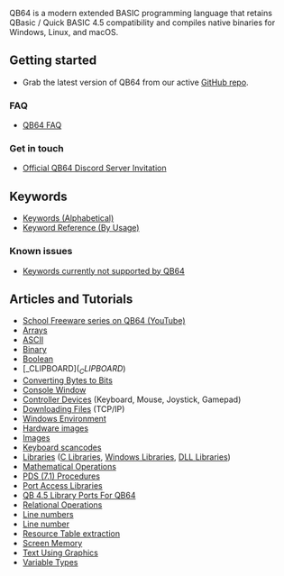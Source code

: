 QB64 is a modern extended BASIC programming language that retains QBasic / Quick BASIC 4.5 compatibility and compiles native binaries for Windows, Linux, and macOS.

## Getting started

* Grab the latest version of QB64 from our active [GitHub repo](https://github.com/QB64Official/qb64/releases/latest).

### FAQ

* [QB64 FAQ](QB64-FAQ)

### Get in touch

* [Official QB64 Discord Server Invitation](https://discord.gg/A3HmUe2mv8)

## Keywords

* [Keywords (Alphabetical)](Keyword-Reference---Alphabetical)
* [Keyword Reference (By Usage)](Keyword-Reference---By-Usage)

### Known issues

* [Keywords currently not supported by QB64](Keywords-currently-not-supported-by-QB64)

## Articles and Tutorials

* [School Freeware series on QB64 (YouTube)](https://www.youtube.com/watch?v=hE-Voij5k5Q&list=PLF6199808BD4901E1)
* [Arrays](Arrays)
* [ASCII](ASCII)
* [Binary](Binary)
* [Boolean](Boolean)
* [_CLIPBOARD$](_CLIPBOARD$)
* [Converting Bytes to Bits](Converting-Bytes-to-Bits)
* [Console Window](Console-Window)
* [Controller Devices](Controller-Devices) (Keyboard, Mouse, Joystick, Gamepad)
* [Downloading Files](Downloading-Files) (TCP/IP)
* [Windows Environment](Windows-Environment)
* [Hardware images](Hardware-images)
* [Images](Images)
* [Keyboard scancodes](Keyboard-scancodes)
* [Libraries](Libraries) ([C Libraries](C-Libraries), [Windows Libraries](Windows-Libraries), [DLL Libraries](DLL-Libraries))
* [Mathematical Operations](Mathematical-Operations)
* [PDS (7.1) Procedures](PDS-(7.1)-Procedures)
* [Port Access Libraries](Port-Access-Libraries)
* [QB 4.5 Library Ports For QB64](QB-4.5-Library-Ports-For-QB64)
* [Relational Operations](Relational-Operations)
* [Line numbers](Line-numbers)
* [Line number](Line-number)
* [Resource Table extraction](Resource-Table-extraction)
* [Screen Memory](Screen-Memory)
* [Text Using Graphics](Text-Using-Graphics)
* [Variable Types](Variable-Types)